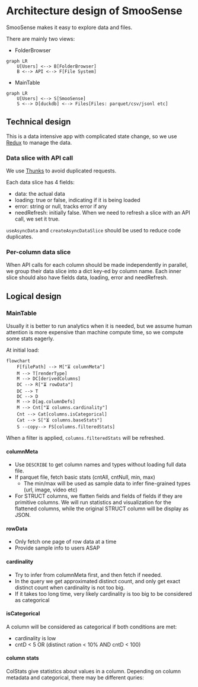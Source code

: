 # Architecture design of SmooSense
SmooSense makes it easy to explore data and files.

There are mainly two views:
- FolderBrowser
```mermaid
graph LR
    U[Users] <--> B[FolderBrowser]
    B <--> API <--> F[File System]
```
- MainTable
```mermaid
graph LR
    U[Users] <--> S[SmooSense]
    S <--> D[duckdb] <--> Files[Files: parquet/csv/jsonl etc]
```

## Technical design
This is a data intensive app with complicated state change, so we use [Redux](https://redux.js.org) to manage the data.

### Data slice with API call
We use [Thunks](https://redux.js.org/usage/writing-logic-thunks) to avoid duplicated requests.

Each data slice has 4 fields:
- data: the actual data
- loading: true or false, indicating if it is being loaded
- error: string or null, tracks error if any
- needRefresh: initially false. When we need to refresh a slice with an API call, we set it true.

`useAsyncData` and `createAsyncDataSlice` should be used to reduce code duplicates.

### Per-column data slice
When API calls for each column should be made independently in parallel,
we group their data slice into a dict key-ed by column name.
Each inner slice should also have fields data, loading, error and needRefresh.


## Logical design
### MainTable
Usually it is better to run analytics when it is needed, 
but we assume human attention is more expensive than machine compute time,
so we compute some stats eagerly. 

At initial load:
```mermaid
flowchart
    F[filePath] --> M["⏳ columnMeta"]
    M --> T[renderType]
    M --> DC[derivedColumns]
    DC --> R["⏳ rowData"]
    DC --> T
    DC --> D
    M --> D[ag.columnDefs]
    M --> Cnt["⏳ columns.cardinality"]
    Cnt --> Cat[columns.isCategorical]
    Cat --> S["⏳ columns.baseStats"]
    S --copy--> FS[columns.filteredStats]
```

When a filter is applied, `columns.filteredStats` will be refreshed.


#### columnMeta
- Use `DESCRIBE` to get column names and types without loading full data file.
- If parquet file, fetch basic stats (cntAll, cntNull, min, max)
    - The min/max will be used as sample data to infer fine-grained types (url, image, video etc)
- For STRUCT columns, we flatten fields and fields of fields if they are primitive columns. 
We will run statistics and visualization for the flattened columns, while the original STRUCT column will be display as JSON. 


#### rowData
- Only fetch one page of row data at a time
- Provide sample info to users ASAP

#### cardinality
- Try to infer from columnMeta first, and then fetch if needed.
- In the query we get approximated distinct count, and only get exact distinct count when cardinality is not too big.
- If it takes too long time, very likely cardinality is too big to be considered as categorical

#### isCategorical
A column will be considered as categorical if both conditions are met:
- cardinality is low
- cntD < 5 OR (distinct ration < 10% AND cntD < 100)

#### column stats
ColStats give statistics about values in a column.
Depending on column metadata and categorical, there may be different quries:


